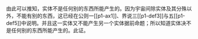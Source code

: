 由此可以推知，实体不是任何别的东西所能产生的。因为宇宙间除实体及其分殊以外，不能有别的东西，这已经在公则一[[p1-ax1]]、界说三[[p1-def3]]与五[[p1-def5]]中说明。并且这一实体又不能产生另一个实体据前命题；所以知道实体决不是任何别的东西所能产生的。此证。 